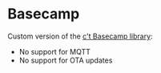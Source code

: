 # Basecamp

Custom version of the [c't Basecamp library](https://github.com/merlinschumacher/Basecamp):

* No support for MQTT
* No support for OTA updates

